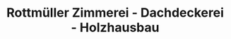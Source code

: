 ---
title: "Rottmüller Zimmerei - Dachdeckerei - Holzhausbau"
url: /bad-aibling/rottmueller-zimmerei-dachdeckerei-holzhausbau/
shop: Allgemein
---